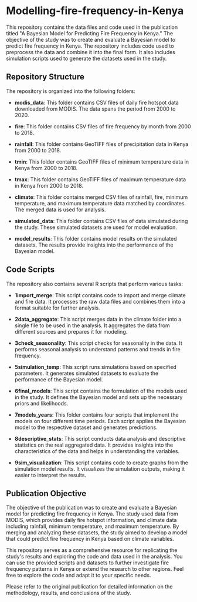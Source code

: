 # Modelling-fire-frequency-in-Kenya

This repository contains the data files and code used in the publication titled "A Bayesian Model for Predicting Fire Frequency in Kenya." The objective of the study was to create and evaluate a Bayesian model to predict fire frequency in Kenya. The repository includes code used to preprocess the data and combine it into the final form. It also includes simulation scripts used to generate the datasets used in the study.

## Repository Structure

The repository is organized into the following folders:

- **modis_data**: This folder contains CSV files of daily fire hotspot data downloaded from MODIS. The data spans the period from 2000 to 2020.

- **fire**: This folder contains CSV files of fire frequency by month from 2000 to 2018.

- **rainfall**: This folder contains GeoTIFF files of precipitation data in Kenya from 2000 to 2018.

- **tmin**: This folder contains GeoTIFF files of minimum temperature data in Kenya from 2000 to 2018.

- **tmax**: This folder contains GeoTIFF files of maximum temperature data in Kenya from 2000 to 2018.

- **climate**: This folder contains merged CSV files of rainfall, fire, minimum temperature, and maximum temperature data matched by coordinates. The merged data is used for analysis.

- **simulated_data**: This folder contains CSV files of data simulated during the study. These simulated datasets are used for model evaluation.

- **model_results**: This folder contains model results on the simulated datasets. The results provide insights into the performance of the Bayesian model.

## Code Scripts

The repository also contains several R scripts that perform various tasks:

- **1import_merge**: This script contains code to import and merge climate and fire data. It processes the raw data files and combines them into a format suitable for further analysis.

- **2data_aggregate**: This script merges data in the climate folder into a single file to be used in the analysis. It aggregates the data from different sources and prepares it for modeling.

- **3check_seasonality**: This script checks for seasonality in the data. It performs seasonal analysis to understand patterns and trends in fire frequency.

- **5simulation_temp**: This script runs simulations based on specified parameters. It generates simulated datasets to evaluate the performance of the Bayesian model.

- **6final_models**: This script contains the formulation of the models used in the study. It defines the Bayesian model and sets up the necessary priors and likelihoods.

- **7models_years**: This folder contains four scripts that implement the models on four different time periods. Each script applies the Bayesian model to the respective dataset and generates predictions.

- **8descriptive_stats**: This script conducts data analysis and descriptive statistics on the real aggregated data. It provides insights into the characteristics of the data and helps in understanding the variables.

- **9sim_visualization**: This script contains code to create graphs from the simulation model results. It visualizes the simulation outputs, making it easier to interpret the results.

## Publication Objective

The objective of the publication was to create and evaluate a Bayesian model for predicting fire frequency in Kenya. The study used data from MODIS, which provides daily fire hotspot information, and climate data including rainfall, minimum temperature, and maximum temperature. By merging and analyzing these datasets, the study aimed to develop a model that could predict fire frequency in Kenya based on climate variables.

This repository serves as a comprehensive resource for replicating the study's results and exploring the code and data used in the analysis. You can use the provided scripts and datasets to further investigate fire frequency patterns in Kenya or extend the research to other regions. Feel free to explore the code and adapt it to your specific needs.

Please refer to the original publication for detailed information on the methodology, results, and conclusions of the study.
